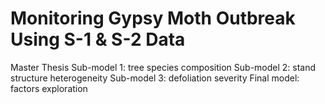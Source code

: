 # Monitoring Gypsy Moth Outbreak Using S-1 & S-2 Data
Master Thesis
Sub-model 1: tree species composition
Sub-model 2: stand structure heterogeneity
Sub-model 3: defoliation severity
Final model: factors exploration
